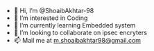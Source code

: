 - 👋 Hi, I’m @ShoaibAkhtar-98
- 👀 I’m interested in Coding
- 🌱 I’m currently learning Embedded system 
- 💞️ I’m looking to collaborate on ipsec encryters
- 📫 Mail me at m.shoaibakhtar98@gmail.com

<!---
ShoaibAkhtar-98/ShoaibAkhtar-98 is a ✨ special ✨ repository because its `README.md` (this file) appears on your GitHub profile.
You can click the Preview link to take a look at your changes.
--->
